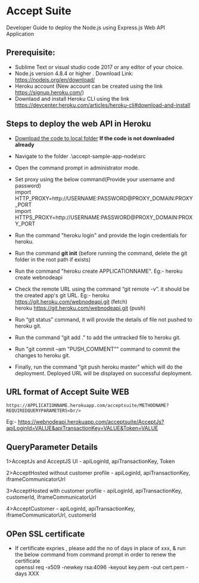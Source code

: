 # Accept Suite
Developer Guide to deploy the Node.js using Express.js Web API Application 

## Prerequisite:
* Sublime Text or  visual studio code 2017 or any editor of your choice.
* Node.js version 4.8.4 or higher . Download Link: https://nodejs.org/en/download/
* Heroku account (New account can be created using the link https://signup.heroku.com/)
* Downlaod and install Heroku CLI using the link https://devcenter.heroku.com/articles/heroku-cli#download-and-install


## Steps to deploy the web API in Heroku 


*   [Download the code to local folder](../../../master/README.md#steps-to-download-the-code-from-the-repository)  **If the code is not downloaded already**

*   Navigate to the folder .\accept-sample-app-node\src

* 	Open the command prompt in administrator mode.

* 	Set proxy using the below command(Provide your username and password)<br/>
    import HTTP_PROXY=http://USERNAME:PASSWORD@PROXY_DOMAIN:PROXY_PORT<br/>
    import HTTPS_PROXY=http://USERNAME:PASSWORD@PROXY_DOMAIN:PROXY_PORT

* Run the command "heroku login" and provide the login credentials for heroku.
* Run the command **git init** (before running the command, delete the git folder in the root path if exists)
* Run the command "heroku create APPLICATIONNAME". Eg:- heroku create webnodeapi
* Check the remote URL using the command “git remote -v”. it should be the created app's git URL.
   Eg:-
      heroku  https://git.heroku.com/webnodeapi.git (fetch)<br/>
      heroku  https://git.heroku.com/webnodeapi.git (push)

* Run “git status” command, it will provide the details of file not pushed to heroku git.

* Run the command “git add .” to add the untracked file to heroku git.

* Run "git commit –am "PUSH_COMMENT"" command to commit the changes to heroku git.

* Finally, run the command “git push heroku master” which will do the deployment. Deployed URL will be displayed on successful deployment.


## URL format of Accept Suite WEB
    https://APPLICATIONNAME.herokuapp.com/acceptsuite/METHODNAME?REQUIREDQUERYPARAMETERS<br/>

Eg:- https://webnodeapi.herokuapp.com/acceptsuite/AcceptJs?apiLoginId=VALUE&apiTransactionKey=VALUE&Token=VALUE


## QueryParameter Details

1>AcceptJs and AcceptJS UI - apiLoginId, apiTransactionKey, Token

2>AcceptHosted without customer profile - apiLoginId, apiTransactionKey, iframeCommunicatorUrl

3>AcceptHosted with customer profile - apiLoginId, apiTransactionKey, customerId, iframeCommunicatorUrl

4>AcceptCustomer - apiLoginId, apiTransactionKey, iframeCommunicatorUrl, customerId

## OPen SSL certificate
*  If certificate expries , please add the no of days in place of xxx, & run the below command from command prompt  in order to renew the certificate<br/>
     openssl req -x509 -newkey rsa:4096 -keyout key.pem -out cert.pem -days XXX








 